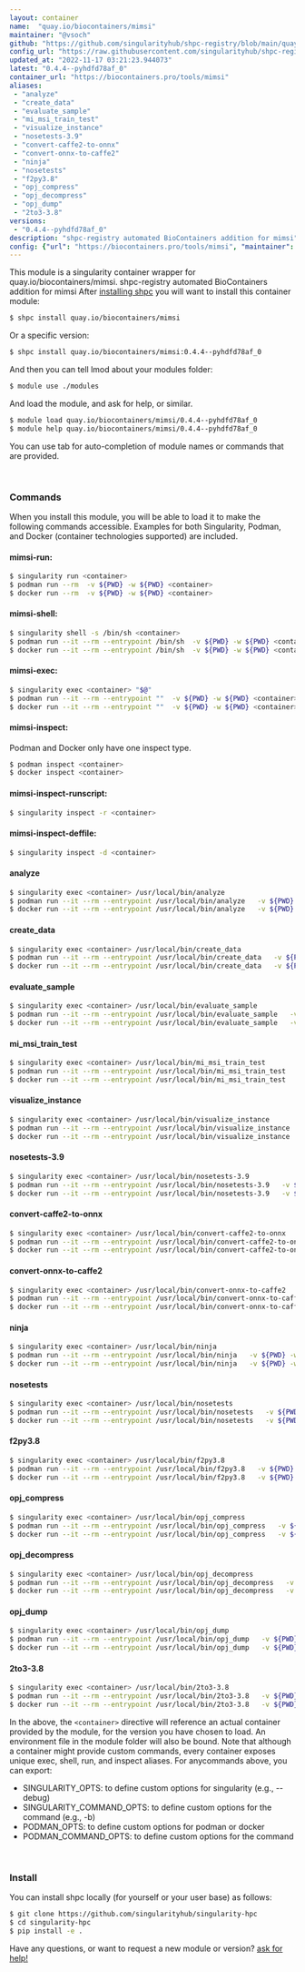 ```yaml
---
layout: container
name:  "quay.io/biocontainers/mimsi"
maintainer: "@vsoch"
github: "https://github.com/singularityhub/shpc-registry/blob/main/quay.io/biocontainers/mimsi/container.yaml"
config_url: "https://raw.githubusercontent.com/singularityhub/shpc-registry/main/quay.io/biocontainers/mimsi/container.yaml"
updated_at: "2022-11-17 03:21:23.944073"
latest: "0.4.4--pyhdfd78af_0"
container_url: "https://biocontainers.pro/tools/mimsi"
aliases:
 - "analyze"
 - "create_data"
 - "evaluate_sample"
 - "mi_msi_train_test"
 - "visualize_instance"
 - "nosetests-3.9"
 - "convert-caffe2-to-onnx"
 - "convert-onnx-to-caffe2"
 - "ninja"
 - "nosetests"
 - "f2py3.8"
 - "opj_compress"
 - "opj_decompress"
 - "opj_dump"
 - "2to3-3.8"
versions:
 - "0.4.4--pyhdfd78af_0"
description: "shpc-registry automated BioContainers addition for mimsi"
config: {"url": "https://biocontainers.pro/tools/mimsi", "maintainer": "@vsoch", "description": "shpc-registry automated BioContainers addition for mimsi", "latest": {"0.4.4--pyhdfd78af_0": "sha256:df14fd7ceb838661edc7b2d78073b55a500899c75e1d26aac659cdefec63e007"}, "tags": {"0.4.4--pyhdfd78af_0": "sha256:df14fd7ceb838661edc7b2d78073b55a500899c75e1d26aac659cdefec63e007"}, "docker": "quay.io/biocontainers/mimsi", "aliases": {"analyze": "/usr/local/bin/analyze", "create_data": "/usr/local/bin/create_data", "evaluate_sample": "/usr/local/bin/evaluate_sample", "mi_msi_train_test": "/usr/local/bin/mi_msi_train_test", "visualize_instance": "/usr/local/bin/visualize_instance", "nosetests-3.9": "/usr/local/bin/nosetests-3.9", "convert-caffe2-to-onnx": "/usr/local/bin/convert-caffe2-to-onnx", "convert-onnx-to-caffe2": "/usr/local/bin/convert-onnx-to-caffe2", "ninja": "/usr/local/bin/ninja", "nosetests": "/usr/local/bin/nosetests", "f2py3.8": "/usr/local/bin/f2py3.8", "opj_compress": "/usr/local/bin/opj_compress", "opj_decompress": "/usr/local/bin/opj_decompress", "opj_dump": "/usr/local/bin/opj_dump", "2to3-3.8": "/usr/local/bin/2to3-3.8"}}
---
```


This module is a singularity container wrapper for quay.io/biocontainers/mimsi.
shpc-registry automated BioContainers addition for mimsi
After [installing shpc](#install) you will want to install this container module:


```bash
$ shpc install quay.io/biocontainers/mimsi
```

Or a specific version:

```bash
$ shpc install quay.io/biocontainers/mimsi:0.4.4--pyhdfd78af_0
```

And then you can tell lmod about your modules folder:

```bash
$ module use ./modules
```

And load the module, and ask for help, or similar.

```bash
$ module load quay.io/biocontainers/mimsi/0.4.4--pyhdfd78af_0
$ module help quay.io/biocontainers/mimsi/0.4.4--pyhdfd78af_0
```

You can use tab for auto-completion of module names or commands that are provided.

<br>

### Commands

When you install this module, you will be able to load it to make the following commands accessible.
Examples for both Singularity, Podman, and Docker (container technologies supported) are included.

#### mimsi-run:

```bash
$ singularity run <container>
$ podman run --rm  -v ${PWD} -w ${PWD} <container>
$ docker run --rm  -v ${PWD} -w ${PWD} <container>
```

#### mimsi-shell:

```bash
$ singularity shell -s /bin/sh <container>
$ podman run --it --rm --entrypoint /bin/sh  -v ${PWD} -w ${PWD} <container>
$ docker run --it --rm --entrypoint /bin/sh  -v ${PWD} -w ${PWD} <container>
```

#### mimsi-exec:

```bash
$ singularity exec <container> "$@"
$ podman run --it --rm --entrypoint ""  -v ${PWD} -w ${PWD} <container> "$@"
$ docker run --it --rm --entrypoint ""  -v ${PWD} -w ${PWD} <container> "$@"
```

#### mimsi-inspect:

Podman and Docker only have one inspect type.

```bash
$ podman inspect <container>
$ docker inspect <container>
```

#### mimsi-inspect-runscript:

```bash
$ singularity inspect -r <container>
```

#### mimsi-inspect-deffile:

```bash
$ singularity inspect -d <container>
```


#### analyze

```bash
$ singularity exec <container> /usr/local/bin/analyze
$ podman run --it --rm --entrypoint /usr/local/bin/analyze   -v ${PWD} -w ${PWD} <container> -c " $@"
$ docker run --it --rm --entrypoint /usr/local/bin/analyze   -v ${PWD} -w ${PWD} <container> -c " $@"
```


#### create_data

```bash
$ singularity exec <container> /usr/local/bin/create_data
$ podman run --it --rm --entrypoint /usr/local/bin/create_data   -v ${PWD} -w ${PWD} <container> -c " $@"
$ docker run --it --rm --entrypoint /usr/local/bin/create_data   -v ${PWD} -w ${PWD} <container> -c " $@"
```


#### evaluate_sample

```bash
$ singularity exec <container> /usr/local/bin/evaluate_sample
$ podman run --it --rm --entrypoint /usr/local/bin/evaluate_sample   -v ${PWD} -w ${PWD} <container> -c " $@"
$ docker run --it --rm --entrypoint /usr/local/bin/evaluate_sample   -v ${PWD} -w ${PWD} <container> -c " $@"
```


#### mi_msi_train_test

```bash
$ singularity exec <container> /usr/local/bin/mi_msi_train_test
$ podman run --it --rm --entrypoint /usr/local/bin/mi_msi_train_test   -v ${PWD} -w ${PWD} <container> -c " $@"
$ docker run --it --rm --entrypoint /usr/local/bin/mi_msi_train_test   -v ${PWD} -w ${PWD} <container> -c " $@"
```


#### visualize_instance

```bash
$ singularity exec <container> /usr/local/bin/visualize_instance
$ podman run --it --rm --entrypoint /usr/local/bin/visualize_instance   -v ${PWD} -w ${PWD} <container> -c " $@"
$ docker run --it --rm --entrypoint /usr/local/bin/visualize_instance   -v ${PWD} -w ${PWD} <container> -c " $@"
```


#### nosetests-3.9

```bash
$ singularity exec <container> /usr/local/bin/nosetests-3.9
$ podman run --it --rm --entrypoint /usr/local/bin/nosetests-3.9   -v ${PWD} -w ${PWD} <container> -c " $@"
$ docker run --it --rm --entrypoint /usr/local/bin/nosetests-3.9   -v ${PWD} -w ${PWD} <container> -c " $@"
```


#### convert-caffe2-to-onnx

```bash
$ singularity exec <container> /usr/local/bin/convert-caffe2-to-onnx
$ podman run --it --rm --entrypoint /usr/local/bin/convert-caffe2-to-onnx   -v ${PWD} -w ${PWD} <container> -c " $@"
$ docker run --it --rm --entrypoint /usr/local/bin/convert-caffe2-to-onnx   -v ${PWD} -w ${PWD} <container> -c " $@"
```


#### convert-onnx-to-caffe2

```bash
$ singularity exec <container> /usr/local/bin/convert-onnx-to-caffe2
$ podman run --it --rm --entrypoint /usr/local/bin/convert-onnx-to-caffe2   -v ${PWD} -w ${PWD} <container> -c " $@"
$ docker run --it --rm --entrypoint /usr/local/bin/convert-onnx-to-caffe2   -v ${PWD} -w ${PWD} <container> -c " $@"
```


#### ninja

```bash
$ singularity exec <container> /usr/local/bin/ninja
$ podman run --it --rm --entrypoint /usr/local/bin/ninja   -v ${PWD} -w ${PWD} <container> -c " $@"
$ docker run --it --rm --entrypoint /usr/local/bin/ninja   -v ${PWD} -w ${PWD} <container> -c " $@"
```


#### nosetests

```bash
$ singularity exec <container> /usr/local/bin/nosetests
$ podman run --it --rm --entrypoint /usr/local/bin/nosetests   -v ${PWD} -w ${PWD} <container> -c " $@"
$ docker run --it --rm --entrypoint /usr/local/bin/nosetests   -v ${PWD} -w ${PWD} <container> -c " $@"
```


#### f2py3.8

```bash
$ singularity exec <container> /usr/local/bin/f2py3.8
$ podman run --it --rm --entrypoint /usr/local/bin/f2py3.8   -v ${PWD} -w ${PWD} <container> -c " $@"
$ docker run --it --rm --entrypoint /usr/local/bin/f2py3.8   -v ${PWD} -w ${PWD} <container> -c " $@"
```


#### opj_compress

```bash
$ singularity exec <container> /usr/local/bin/opj_compress
$ podman run --it --rm --entrypoint /usr/local/bin/opj_compress   -v ${PWD} -w ${PWD} <container> -c " $@"
$ docker run --it --rm --entrypoint /usr/local/bin/opj_compress   -v ${PWD} -w ${PWD} <container> -c " $@"
```


#### opj_decompress

```bash
$ singularity exec <container> /usr/local/bin/opj_decompress
$ podman run --it --rm --entrypoint /usr/local/bin/opj_decompress   -v ${PWD} -w ${PWD} <container> -c " $@"
$ docker run --it --rm --entrypoint /usr/local/bin/opj_decompress   -v ${PWD} -w ${PWD} <container> -c " $@"
```


#### opj_dump

```bash
$ singularity exec <container> /usr/local/bin/opj_dump
$ podman run --it --rm --entrypoint /usr/local/bin/opj_dump   -v ${PWD} -w ${PWD} <container> -c " $@"
$ docker run --it --rm --entrypoint /usr/local/bin/opj_dump   -v ${PWD} -w ${PWD} <container> -c " $@"
```


#### 2to3-3.8

```bash
$ singularity exec <container> /usr/local/bin/2to3-3.8
$ podman run --it --rm --entrypoint /usr/local/bin/2to3-3.8   -v ${PWD} -w ${PWD} <container> -c " $@"
$ docker run --it --rm --entrypoint /usr/local/bin/2to3-3.8   -v ${PWD} -w ${PWD} <container> -c " $@"
```



In the above, the `<container>` directive will reference an actual container provided
by the module, for the version you have chosen to load. An environment file in the
module folder will also be bound. Note that although a container
might provide custom commands, every container exposes unique exec, shell, run, and
inspect aliases. For anycommands above, you can export:

 - SINGULARITY_OPTS: to define custom options for singularity (e.g., --debug)
 - SINGULARITY_COMMAND_OPTS: to define custom options for the command (e.g., -b)
 - PODMAN_OPTS: to define custom options for podman or docker
 - PODMAN_COMMAND_OPTS: to define custom options for the command

<br>

### Install

You can install shpc locally (for yourself or your user base) as follows:

```bash
$ git clone https://github.com/singularityhub/singularity-hpc
$ cd singularity-hpc
$ pip install -e .
```

Have any questions, or want to request a new module or version? [ask for help!](https://github.com/singularityhub/singularity-hpc/issues)